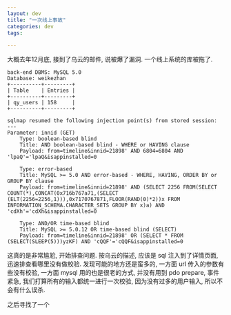 ```yaml
---
layout: dev
title: "一次线上事故"
categories: dev
tags: 

---
```


大概去年12月底, 接到了乌云的邮件, 说被爆了漏洞. 一个线上系统的库被拖了.

```
back-end DBMS: MySQL 5.0
Database: weikezhan
+----------+---------+
| Table    | Entries |
+----------+---------+
| qy_users | 158     |
+----------+---------+

sqlmap resumed the following injection point(s) from stored session:
---
Parameter: innid (GET)
    Type: boolean-based blind
    Title: AND boolean-based blind - WHERE or HAVING clause
    Payload: from=timeline&innid=21898' AND 6804=6804 AND 'lpaQ'='lpaQ&isappinstalled=0

    Type: error-based
    Title: MySQL >= 5.0 AND error-based - WHERE, HAVING, ORDER BY or GROUP BY clause
    Payload: from=timeline&innid=21898' AND (SELECT 2256 FROM(SELECT COUNT(*),CONCAT(0x716b767a71,(SELECT (ELT(2256=2256,1))),0x7170767871,FLOOR(RAND(0)*2))x FROM INFORMATION_SCHEMA.CHARACTER_SETS GROUP BY x)a) AND 'cdXh'='cdXh&isappinstalled=0

    Type: AND/OR time-based blind
    Title: MySQL >= 5.0.12 OR time-based blind (SELECT)
    Payload: from=timeline&innid=21898' OR (SELECT * FROM (SELECT(SLEEP(5)))yzKF) AND 'cQQF'='cQQF&isappinstalled=0
```

这真的是非常尴尬, 开始排查问题. 按乌云的描述, 应该是 sql 注入到了详情页面, 迅速排查看哪里没有做校验. 发现可能的地方还是蛮多的, 一方面 url 传入的参数有些没有校验, 一方面 mysql 用的也是很老的方式, 并没有用到 pdo prepare, 事件紧急, 我们打算所有的输入都统一进行一次校验, 因为没有过多的用户输入, 所以不会有什么误杀.

之后寻找了一个

